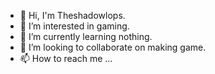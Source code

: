 - 👋 Hi, I'm Theshadowlops.
- 👀 I’m interested in gaming.
- 🌱 I’m currently learning nothing.
- 💞️ I’m looking to collaborate on making game.
- 📫 How to reach me ...

<!---
Theshadowlops/Theshadowlops is a ✨ special ✨ repository because its `README.md` (this file) appears on your GitHub profile.
You can click the Preview link to take a look at your changes.
--->
